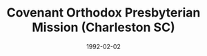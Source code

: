 ---
date: &id001 1992-02-02
end_date: null
location:
  address: null
  city: Charleston
  state: SC
minister:
- end: 1992-06-01
  name: Robert Berry
  start: 1992-02-02
  type: Supply Pastor
ministers:
- Robert Berry
name: Covenant Orthodox Presbyterian Mission
names: null
origination_date: *id001
raw_data: 'SOUTH CAROLINA Charleston


  Covenant Orthodox Presbyterian Mission (February 2, 1992-June 1, 1992)

  Supply: Robert Berry, 1992

  '
received_from: null
states:
- SC
status:
  active: false
  end_date: 1992-06-01
  reason: null
  received_from: null
  withdrawal_to: null
title: Covenant Orthodox Presbyterian Mission (Charleston SC)
year_established:
- 1992

---